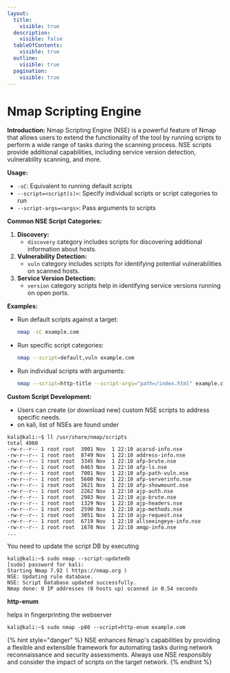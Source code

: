 ```yaml
---
layout:
  title:
    visible: true
  description:
    visible: false
  tableOfContents:
    visible: true
  outline:
    visible: true
  pagination:
    visible: true
---
```


# Nmap Scripting Engine

**Introduction:** Nmap Scripting Engine (NSE) is a powerful feature of Nmap that allows users to extend the functionality of the tool by running scripts to perform a wide range of tasks during the scanning process. NSE scripts provide additional capabilities, including service version detection, vulnerability scanning, and more.

**Usage:**

* `-sC`: Equivalent to running default scripts
* `--script=<script(s)>`: Specify individual scripts or script categories to run
* `--script-args=<args>`: Pass arguments to scripts

**Common NSE Script Categories:**

1. **Discovery:**
   * `discovery` category includes scripts for discovering additional information about hosts.
2. **Vulnerability Detection:**
   * `vuln` category includes scripts for identifying potential vulnerabilities on scanned hosts.
3. **Service Version Detection:**
   * `version` category scripts help in identifying service versions running on open ports.

**Examples:**

*   Run default scripts against a target:

    ```bash
    nmap -sC example.com
    ```
*   Run specific script categories:

    ```bash
    nmap --script=default,vuln example.com
    ```
*   Run individual scripts with arguments:

    ```bash
    nmap --script=http-title --script-args="path=/index.html" example.com
    ```

**Custom Script Development:**

* Users can create (or download new) custom NSE scripts to address specific needs.
* on kali, list of NSEs are found under

```shell-session
kali@kali:~$ ll /usr/share/nmap/scripts
total 4960
-rw-r--r-- 1 root root  3901 Nov  1 22:10 acarsd-info.nse
-rw-r--r-- 1 root root  8749 Nov  1 22:10 address-info.nse
-rw-r--r-- 1 root root  3345 Nov  1 22:10 afp-brute.nse
-rw-r--r-- 1 root root  6463 Nov  1 22:10 afp-ls.nse
-rw-r--r-- 1 root root  7001 Nov  1 22:10 afp-path-vuln.nse
-rw-r--r-- 1 root root  5600 Nov  1 22:10 afp-serverinfo.nse
-rw-r--r-- 1 root root  2621 Nov  1 22:10 afp-showmount.nse
-rw-r--r-- 1 root root  2262 Nov  1 22:10 ajp-auth.nse
-rw-r--r-- 1 root root  2983 Nov  1 22:10 ajp-brute.nse
-rw-r--r-- 1 root root  1329 Nov  1 22:10 ajp-headers.nse
-rw-r--r-- 1 root root  2590 Nov  1 22:10 ajp-methods.nse
-rw-r--r-- 1 root root  3051 Nov  1 22:10 ajp-request.nse
-rw-r--r-- 1 root root  6719 Nov  1 22:10 allseeingeye-info.nse
-rw-r--r-- 1 root root  1678 Nov  1 22:10 amqp-info.nse
...

```

You need to update the script DB by executing

```shell-session
kali@kali:~$ sudo nmap --script-updatedb
[sudo] password for kali: 
Starting Nmap 7.92 ( https://nmap.org )
NSE: Updating rule database.
NSE: Script Database updated successfully.
Nmap done: 0 IP addresses (0 hosts up) scanned in 0.54 seconds

```



**http-enum**

helps in fingerprinting the webserver

```shell-session
kali@kali:~$ sudo nmap -p80 --script=http-enum example.com
```



{% hint style="danger" %}
NSE enhances Nmap's capabilities by providing a flexible and extensible framework for automating tasks during network reconnaissance and security assessments. Always use NSE responsibly and consider the impact of scripts on the target network.
{% endhint %}

